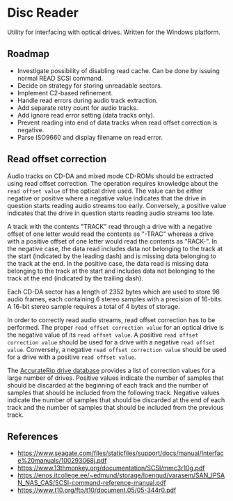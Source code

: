 # Disc Reader

Utility for interfacing with optical drives. Written for the Windows platform.

## Roadmap

* Investigate possibility of disabling read cache.
	Can be done by issuing normal READ SCSI command.
* Decide on strategy for storing unreadable sectors.
* Implement C2-based refinement.
* Handle read errors during audio track extraction.
* Add separate retry count for audio tracks.
* Add ignore read error setting (data tracks only).
* Prevent reading into end of data tracks when read offset correction is negative.
* Parse ISO9660 and display filename on read error.

## Read offset correction

Audio tracks on CD-DA and mixed mode CD-ROMs should be extracted using read offset correction. The operation requires knowledge about the `read offset value` of the optical drive used. The value can be either negative or positive where a negative value indicates that the drive in question starts reading audio streams too early. Conversely, a positive value indicates that the drive in question starts reading audio streams too late.

A track with the contents "TRACK" read through a drive with a negative offset of one letter would read the contents as "-TRAC" whereas a drive with a positive offset of one letter would read the contents as "RACK-". In the negative case, the data read includes data not belonging to the track at the start (indicated by the leading dash) and is missing data belonging to the track at the end. In the positive case, the data read is missing data belonging to the track at the start and includes data not belonging to the track at the end (indicated by the trailing dash).

Each CD-DA sector has a length of 2352 bytes which are used to store 98 audio frames, each containing 6 stereo samples with a precision of 16-bits. A 16-bit stereo sample requires a total of 4 bytes of storage.

In order to correctly read audio streams, read offset correction has to be performed. The proper `read offset correction value` for an optical drive is the negative value of its `read offset value`. A positive `read offset correction value` should be used for a drive with a negative `read offset value`. Conversely, a negative `read offset correction value` should be used for a drive with a positive `read offset value`.

The [AccurateRip drive database](https://www.accuraterip.com/driveoffsets.htm) provides a list of correction values for a large number of drives. Positive values indicate the number of samples that should be discarded at the beginning of each track and the number of samples that should be included from the following track. Negative values indicate the number of samples that should be discarded at the end of each track and the number of samples that should be included from the previous track.

## References

* https://www.seagate.com/files/staticfiles/support/docs/manual/Interface%20manuals/100293068j.pdf
* https://www.13thmonkey.org/documentation/SCSI/mmc3r10g.pdf
* https://enos.itcollege.ee/~edmund/storage/loengud/varasem/SAN_IPSAN_NAS_CAS/SCSI-command-reference-manual.pdf
* https://www.t10.org/ftp/t10/document.05/05-344r0.pdf

